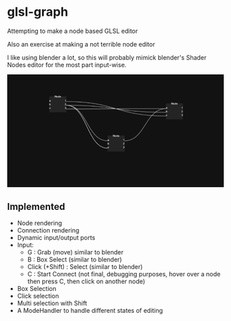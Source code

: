 # glsl-graph

Attempting to make a node based GLSL editor

Also an exercise at making a not terrible node editor

I like using blender a lot, so this will probably mimick blender's Shader Nodes editor for the most part input-wise.

![img](./example.png)

## Implemented
- Node rendering
- Connection rendering
- Dynamic input/output ports
- Input:
  - G : Grab (move) similar to blender
  - B : Box Select (similar to blender)
  - Click (+Shift) : Select (similar to blender)
  - C : Start Connect (not final, debugging purposes, hover over a node then press C, then click on another node)
- Box Selection
- Click selection
- Multi selection with Shift
- A ModeHandler to handle different states of editing

